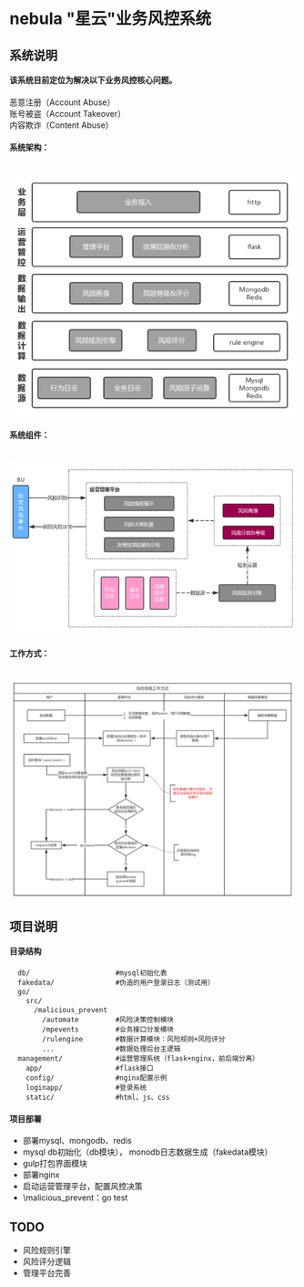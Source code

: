 # nebula "星云"业务风控系统

## 系统说明
#### 该系统目前定位为解决以下业务风控核心问题。

  恶意注册（Account Abuse）  
  账号被盗（Account Takeover）  
  内容欺诈（Content Abuse）  
#### 系统架构：
  ![](image/system.png  )
#### 系统组件：
  ![](image/componement.png  )
#### 工作方式：
  ![](image/workflow.png  )

## 项目说明
#### 目录结构
```
  db/                     #mysql初始化表  
  fakedata/               #伪造的用户登录日志（测试用）  
  go/  
    src/  
      /malicious_prevent  
        /automate         #风险决策控制模块  
        /mpevents         #业务接口分发模块  
        /rulengine        #数据计算模块：风险规则+风险评分  
        ...               #数据处理后台主逻辑  
  management/             #运营管理系统（flask+nginx，前后端分离）  
    app/                  #flask接口  
    config/               #nginx配置示例  
    loginapp/             #登录系统  
    static/               #html、js、css
```

#### 项目部署
* 部署mysql、mongodb、redis
* mysql db初始化（db模块）， monodb日志数据生成（fakedata模块）
* gulp打包界面模块
* 部署nginx
* 启动运营管理平台，配置风控决策
* \malicious_prevent：go test

## TODO
* 风险规则引擎
* 风险评分逻辑
* 管理平台完善



    
